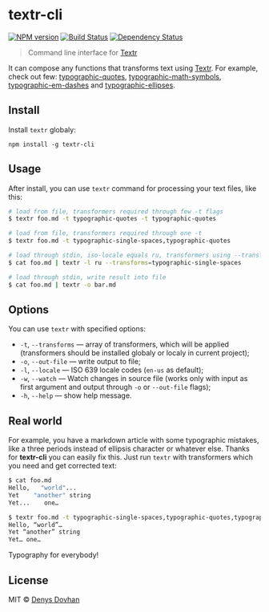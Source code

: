 # textr-cli

[![NPM version][npm-image]][npm-url]
[![Build Status][travis-image]][travis-url]
[![Dependency Status][depstat-image]][depstat-url]

> Command line interface for [Textr][textr]

It can compose any functions that transforms text using [Textr][textr]. For example, check out few: [typographic-quotes][typographic-quotes],
[typographic-math-symbols][typographic-math-symbols],
[typographic-em-dashes][typographic-em-dashes] and [typographic-ellipses][typographic-ellipses].

## Install

Install `textr` globaly:

    npm install -g textr-cli

## Usage

After install, you can use `textr` command for processing your text files, like this:

```sh
# load from file, transformers required through few -t flags
$ textr foo.md -t typographic-quotes -t typographic-quotes

# load from file, transformers required through one -t
$ textr foo.md -t typographic-single-spaces,typographic-quotes

# load through stdin, iso-locale equals ru, transformers using --transforms
$ cat foo.md | textr -l ru --transforms=typographic-single-spaces

# load through stdin, write result into file
$ cat foo.md | textr -o bar.md
```

## Options

You can use `textr` with specified options:

*  `-t`, `--transforms` — array of transformers, which will be applied (transformers should be installed globaly or localy in current project);
* `-o`, `--out-file` — write output to file;
* `-l`, `--locale` — ISO 639 locale codes (`en-us` as default);
* `-w`, `--watch` — Watch changes in source file (works only with input as first argument and output through `-o` or `--out-file` flags);
* `-h`, `--help` — show help message.

## Real world

For example, you have a markdown article with some typographic mistakes, like a three pe­ri­ods instead of el­lip­sis character or whatever else. Thanks for **textr-cli** you can easily fix this. Just run `textr` with transformers which you need and get corrected text:

```sh
$ cat foo.md
Hello,   "world"...
Yet    "another" string
Yet...    one…

$ textr foo.md -t typographic-single-spaces,typographic-quotes,typographic-ellipses
Hello, “world”…
Yet “another” string
Yet… one…
```

Typography for everybody!

## License

MIT © [Denys Dovhan](http://denysdovhan.com)

[textr]: https://github.com/A/textr

[typographic-quotes]: https://github.com/iamstarkov/typographic-quotes
[typographic-math-symbols]: https://github.com/iamstarkov/typographic-math-symbols
[typographic-em-dashes]: https://github.com/iamstarkov/typographic-em-dashes
[typographic-ellipses]: https://github.com/iamstarkov/typographic-ellips

[npm-url]: https://npmjs.org/package/textr-cli
[npm-image]: https://img.shields.io/npm/v/textr-cli.svg?style=flat

[travis-url]: https://travis-ci.org/denysdovhan/textr-cli
[travis-image]: https://img.shields.io/travis/denysdovhan/textr-cli.svg?style=flat

[depstat-url]: https://david-dm.org/denysdovhan/textr-cli
[depstat-image]: https://david-dm.org/denysdovhan/textr-cli.svg?style=flat
